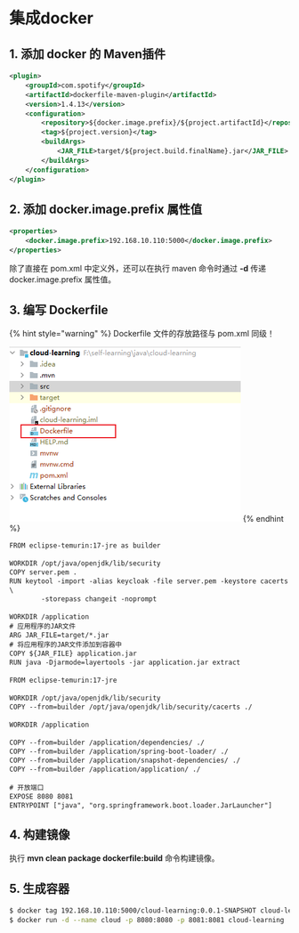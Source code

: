 # 集成docker

## 1. 添加 docker 的  Maven插件

```xml
<plugin>
    <groupId>com.spotify</groupId>
    <artifactId>dockerfile-maven-plugin</artifactId>
    <version>1.4.13</version>
    <configuration>
        <repository>${docker.image.prefix}/${project.artifactId}</repository>
        <tag>${project.version}</tag>
        <buildArgs>
            <JAR_FILE>target/${project.build.finalName}.jar</JAR_FILE>
        </buildArgs>
    </configuration>
</plugin>
```

## 2. 添加 docker.image.prefix 属性值

```xml
<properties>
    <docker.image.prefix>192.168.10.110:5000</docker.image.prefix>
</properties>
```

除了直接在 pom.xml 中定义外，还可以在执行 maven 命令时通过 **-d** 传递 docker.image.prefix 属性值。

## 3. 编写 Dockerfile

{% hint style="warning" %}
Dockerfile 文件的存放路径与 pom.xml 同级！

<img src="../../../.gitbook/assets/image (5) (1) (1) (1).png" alt="" data-size="original">
{% endhint %}

```docker
FROM eclipse-temurin:17-jre as builder

WORKDIR /opt/java/openjdk/lib/security
COPY server.pem .
RUN keytool -import -alias keycloak -file server.pem -keystore cacerts \
        -storepass changeit -noprompt

WORKDIR /application
# 应用程序的JAR文件
ARG JAR_FILE=target/*.jar
# 将应用程序的JAR文件添加到容器中
COPY ${JAR_FILE} application.jar
RUN java -Djarmode=layertools -jar application.jar extract

FROM eclipse-temurin:17-jre

WORKDIR /opt/java/openjdk/lib/security
COPY --from=builder /opt/java/openjdk/lib/security/cacerts ./

WORKDIR /application

COPY --from=builder /application/dependencies/ ./
COPY --from=builder /application/spring-boot-loader/ ./
COPY --from=builder /application/snapshot-dependencies/ ./
COPY --from=builder /application/application/ ./

# 开放端口
EXPOSE 8080 8081
ENTRYPOINT ["java", "org.springframework.boot.loader.JarLauncher"]
```

## 4. 构建镜像

执行 **mvn clean package dockerfile:build** 命令构建镜像。

## 5. 生成容器

```bash
$ docker tag 192.168.10.110:5000/cloud-learning:0.0.1-SNAPSHOT cloud-learning:latest
$ docker run -d --name cloud -p 8080:8080 -p 8081:8081 cloud-learning
```
